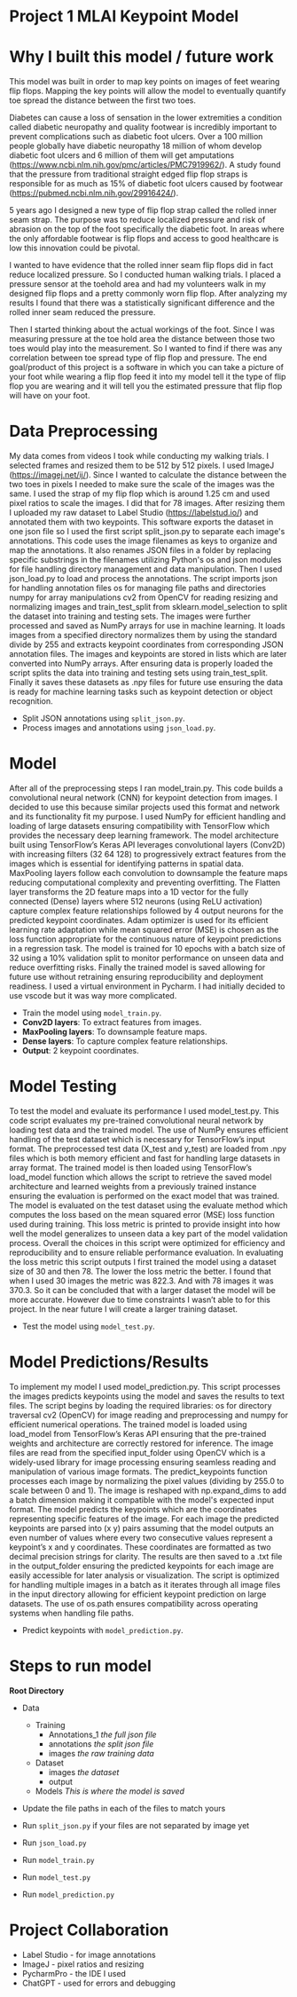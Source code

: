 # Project 1 MLAI Keypoint Model

# Why I built this model / future work

This model was built in order to map key points on images of feet wearing flip flops. Mapping the key points will allow the model to eventually quantify toe spread the distance between the first two toes. 

Diabetes can cause a loss of sensation in the lower extremities a condition called diabetic neuropathy and quality footwear is incredibly important to prevent complications such as diabetic foot ulcers. Over a 100 million people globally have diabetic neuropathy 18 million of whom develop diabetic foot ulcers and 6 million of them will get amputations (https://www.ncbi.nlm.nih.gov/pmc/articles/PMC7919962/). A study found that the pressure from traditional straight edged flip flop straps is responsible for as much as 15% of diabetic foot ulcers caused by footwear (https://pubmed.ncbi.nlm.nih.gov/29916424/). 

5 years ago I designed a new type of flip flop strap called the rolled inner seam strap. The purpose was to reduce localized pressure and risk of abrasion on the top of the foot specifically the diabetic foot. 
In areas where the only affordable footwear is flip flops and access to good healthcare is low this innovation could be pivotal. 

I wanted to have evidence that the rolled inner seam flip flops did in fact reduce localized pressure. So I conducted human walking trials. I placed a pressure sensor at the toehold area and had my volunteers walk in my designed flip flops and a pretty commonly worn flip flop. After analyzing my results I found that there was a statistically significant difference and the rolled inner seam reduced the pressure. 

Then I started thinking about the actual workings of the foot. Since I was measuring pressure at the toe hold area the distance between those two toes would play into the measurement. So I wanted to find if there was any correlation between toe spread type of flip flop and pressure. The end goal/product of this project is a software in which you can take a picture of your foot while wearing a flip flop feed it into my model tell it the type of flip flop you are wearing and it will tell you the estimated pressure that flip flop will have on your foot. 

# Data Preprocessing

My data comes from videos I took while conducting my walking trials. I selected frames and resized them to be 512 by 512 pixels. I used ImageJ (https://imagej.net/ij/). Since I wanted to calculate the distance between the two toes in pixels I needed to make sure the scale of the images was the same. I used the strap of my flip flop which is around 1.25 cm and used pixel ratios to scale the images. I did that for 78 images. After resizing them I uploaded my raw dataset to Label Studio (https://labelstud.io/) and annotated them with two keypoints. This software exports the dataset in one json file so I used the first script split_json.py to separate each image's annotations. This code uses the image filenames as keys to organize and map the annotations. It also renames JSON files in a folder by replacing specific substrings in the filenames utilizing Python's os and json modules for file handling directory management and data manipulation. Then I used json_load.py to load and process the annotations. The script imports json for handling annotation files os for managing file paths and directories numpy for array manipulations cv2 from OpenCV for reading resizing and normalizing images and train_test_split from sklearn.model_selection to split the dataset into training and testing sets. The images were further processed and saved as NumPy arrays for use in machine learning. It loads images from a specified directory normalizes them by using the standard divide by 255 and extracts keypoint coordinates from corresponding JSON annotation files. The images and keypoints are stored in lists which are later converted into NumPy arrays. After ensuring data is properly loaded the script splits the data into training and testing sets using train_test_split. Finally it saves these datasets as .npy files for future use ensuring the data is ready for machine learning tasks such as keypoint detection or object recognition.

- Split JSON annotations using `split_json.py`.
- Process images and annotations using `json_load.py`.

# Model 

After all of the preprocessing steps I ran model_train.py. This code builds a convolutional neural network (CNN) for keypoint detection from images. I decided to use this because similar projects used this format and network and its functionality fit my purpose. I used NumPy for efficient handling and loading of large datasets ensuring compatibility with TensorFlow which provides the necessary deep learning framework. The model architecture built using TensorFlow’s Keras API leverages convolutional layers (Conv2D) with increasing filters (32 64 128) to progressively extract features from the images which is essential for identifying patterns in spatial data. MaxPooling layers follow each convolution to downsample the feature maps reducing computational complexity and preventing overfitting. The Flatten layer transforms the 2D feature maps into a 1D vector for the fully connected (Dense) layers where 512 neurons (using ReLU activation) capture complex feature relationships followed by 4 output neurons for the predicted keypoint coordinates. Adam optimizer is used for its efficient learning rate adaptation while mean squared error (MSE) is chosen as the loss function appropriate for the continuous nature of keypoint predictions in a regression task. The model is trained for 10 epochs with a batch size of 32 using a 10% validation split to monitor performance on unseen data and reduce overfitting risks. Finally the trained model is saved allowing for future use without retraining ensuring reproducibility and deployment readiness. I used a virtual environment in Pycharm. I had initially decided to use vscode but it was way more complicated. 
- Train the model using `model_train.py`.
- **Conv2D layers**: To extract features from images.
- **MaxPooling layers**: To downsample feature maps.
- **Dense layers**: To capture complex feature relationships.
- **Output**: 2 keypoint coordinates.

# Model Testing

To test the model and evaluate its performance I used model_test.py. This code script evaluates my pre-trained convolutional neural network by loading test data and the trained model. The use of NumPy ensures efficient handling of the test dataset which is necessary for TensorFlow’s input format. The preprocessed test data (X_test and y_test) are loaded from .npy files which is both memory efficient and fast for handling large datasets in array format. The trained model is then loaded using TensorFlow’s load_model function which allows the script to retrieve the saved model architecture and learned weights from a previously trained instance ensuring the evaluation is performed on the exact model that was trained. The model is evaluated on the test dataset using the evaluate method which computes the loss based on the mean squared error (MSE) loss function used during training. This loss metric is printed to provide insight into how well the model generalizes to unseen data a key part of the model validation process. Overall the choices in this script were optimized for efficiency and reproducibility and to ensure reliable performance evaluation. In evaluating the loss metric this script outputs I first trained the model using a dataset size of 30 and then 78. The lower the loss metric the better. I found that when I used 30 images the metric was 822.3. And with 78 images it was 370.3. So it can be concluded that with a larger dataset the model will be more accurate. However due to time constraints I wasn’t able to for this project. In the near future I will create a larger training dataset. 

- Test the model using `model_test.py`.

# Model Predictions/Results

To implement my model I used model_prediction.py. This script processes the images predicts keypoints using the model and saves the results to text files. The script begins by loading the required libraries: os for directory traversal cv2 (OpenCV) for image reading and preprocessing and numpy for efficient numerical operations. The trained model is loaded using load_model from TensorFlow’s Keras API ensuring that the pre-trained weights and architecture are correctly restored for inference. The image files are read from the specified input_folder using OpenCV which is a widely-used library for image processing ensuring seamless reading and manipulation of various image formats. The predict_keypoints function processes each image by normalizing the pixel values (dividing by 255.0 to scale between 0 and 1). The image is reshaped with np.expand_dims to add a batch dimension making it compatible with the model's expected input format. The model predicts the keypoints which are the coordinates representing specific features of the image. For each image the predicted keypoints are parsed into (x y) pairs assuming that the model outputs an even number of values where every two consecutive values represent a keypoint’s x and y coordinates. These coordinates are formatted as two decimal precision strings for clarity. The results are then saved to a .txt file in the output_folder ensuring the predicted keypoints for each image are easily accessible for later analysis or visualization. The script is optimized for handling multiple images in a batch as it iterates through all image files in the input directory allowing for efficient keypoint prediction on large datasets. The use of os.path ensures compatibility across operating systems when handling file paths. 

- Predict keypoints with `model_prediction.py`.

# Steps to run model

**Root Directory**

- Data
    - Training
        - Annotations_1 *the full json file*
        - annotations *the split json file*
        - images *the raw training data*
    - Dataset
        - images *the dataset*
        - output
    - Models *This is where the model is saved*

- Update the file paths in each of the files to match yours
- Run `split_json.py` if your files are not separated by image yet
- Run `json_load.py`
- Run `model_train.py`
- Run `model_test.py`
- Run `model_prediction.py`

# Project Collaboration
- Label Studio - for image annotations
- ImageJ - pixel ratios and resizing
- PycharmPro - the IDE I used
- ChatGPT - used for errors and debugging
